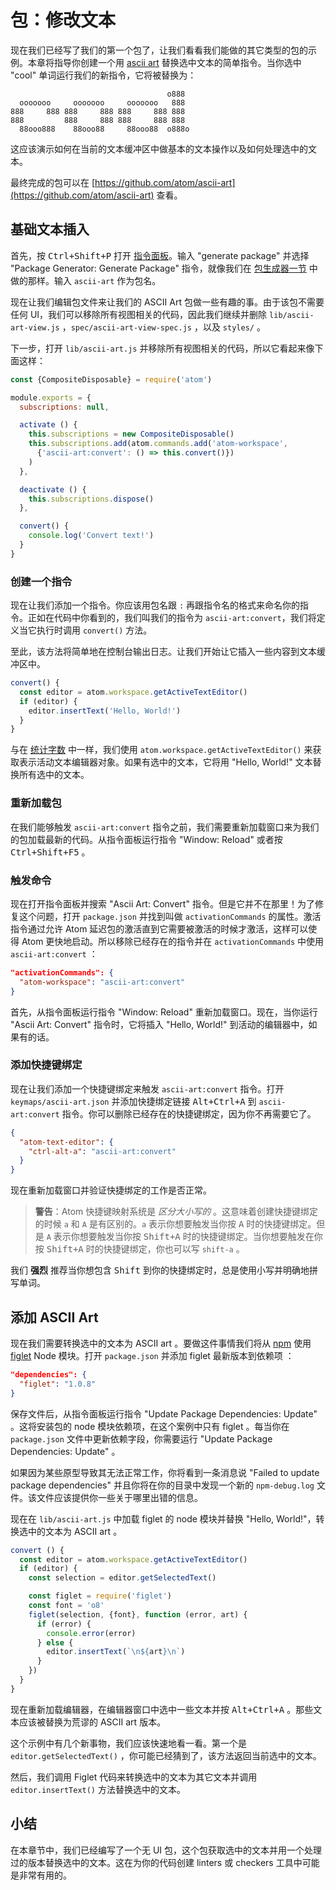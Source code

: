 # 包：修改文本

现在我们已经写了我们的第一个包了，让我们看看我们能做的其它类型的包的示例。本章将指导你创建一个用 [ascii art](https://en.wikipedia.org/wiki/ASCII_art) 替换选中文本的简单指令。当你选中 "cool" 单词运行我们的新指令，它将被替换为：

```
                                   o888
  ooooooo     ooooooo     ooooooo   888
888     888 888     888 888     888 888
888         888     888 888     888 888
  88ooo888    88ooo88     88ooo88  o888o
```

这应该演示如何在当前的文本缓冲区中做基本的文本操作以及如何处理选中的文本。

最终完成的包可以在 [https://github.com/atom/ascii-art](https://github.com/atom/ascii-art) 查看。

## 基础文本插入

首先，按 <kbd>Ctrl+Shift+P</kbd> 打开 [指令面板](https://github.com/atom/command-palette)。输入 "generate package" 并选择 "Package Generator: Generate Package" 指令，就像我们在 [包生成器一节](linux/chapter3/package-word-count?id=包生成器) 中做的那样。输入 `ascii-art` 作为包名。

现在让我们编辑包文件来让我们的 ASCII Art 包做一些有趣的事。由于该包不需要任何 UI，我们可以移除所有视图相关的代码，因此我们继续并删除 `lib/ascii-art-view.js` ，`spec/ascii-art-view-spec.js` ，以及 `styles/` 。

下一步，打开 `lib/ascii-art.js` 并移除所有视图相关的代码，所以它看起来像下面这样：

```js
const {CompositeDisposable} = require('atom')

module.exports = {
  subscriptions: null,

  activate () {
    this.subscriptions = new CompositeDisposable()
    this.subscriptions.add(atom.commands.add('atom-workspace',
      {'ascii-art:convert': () => this.convert()})
    )
  },

  deactivate () {
    this.subscriptions.dispose()
  },

  convert() {
    console.log('Convert text!')
  }
}
```

### 创建一个指令

现在让我们添加一个指令。你应该用包名跟 `:` 再跟指令名的格式来命名你的指令。正如在代码中你看到的，我们叫我们的指令为 `ascii-art:convert`，我们将定义当它执行时调用 `convert()` 方法。

至此，该方法将简单地在控制台输出日志。让我们开始让它插入一些内容到文本缓冲区中。

```js
convert() {
  const editor = atom.workspace.getActiveTextEditor()
  if (editor) {
    editor.insertText('Hello, World!')
  }
}
```

与在 [统计字数](/linux/chapter3/package-word-count?id=统计字数) 中一样，我们使用 `atom.workspace.getActiveTextEditor()` 来获取表示活动文本编辑器对象。如果有选中的文本，它将用 "Hello, World!" 文本替换所有选中的文本。

### 重新加载包

在我们能够触发 `ascii-art:convert` 指令之前，我们需要重新加载窗口来为我们的包加载最新的代码。从指令面板运行指令 "Window: Reload" 或者按 <kbd>Ctrl+Shift+F5</kbd> 。

### 触发命令

现在打开指令面板并搜索 "Ascii Art: Convert" 指令。但是它并不在那里！为了修复这个问题，打开 `package.json` 并找到叫做 `activationCommands` 的属性。激活指令通过允许 Atom 延迟包的激活直到它需要被激活的时候才激活，这样可以使得 Atom 更快地启动。所以移除已经存在的指令并在 `activationCommands` 中使用 `ascii-art:convert` ：

```json
"activationCommands": {
  "atom-workspace": "ascii-art:convert"
}
```

首先，从指令面板运行指令 "Window: Reload" 重新加载窗口。现在，当你运行 "Ascii Art: Convert" 指令时，它将插入 "Hello, World!" 到活动的编辑器中，如果有的话。

### 添加快捷键绑定

现在让我们添加一个快捷键绑定来触发 `ascii-art:convert` 指令。打开 `keymaps/ascii-art.json` 并添加快捷绑定链接 <kbd>Alt+Ctrl+A</kbd> 到 `ascii-art:convert` 指令。你可以删除已经存在的快捷键绑定，因为你不再需要它了。

```json
{
  "atom-text-editor": {
    "ctrl-alt-a": "ascii-art:convert"
  }
}
```

现在重新加载窗口并验证快捷绑定的工作是否正常。

> **警告**：Atom 快捷键映射系统是 *区分大小写的* 。这意味着创建快捷键绑定的时候 `a` 和 `A` 是有区别的。`a` 表示你想要触发当你按 <kbd>A</kbd> 时的快捷键绑定。但是 `A` 表示你想要触发当你按 <kbd>Shift+A</kbd> 时的快捷键绑定。当你想要触发在你按 <kbd>Shift+A</kbd> 时的快捷键绑定，你也可以写 `shift-a` 。

我们 **强烈** 推荐当你想包含 <kbd>Shift</kbd> 到你的快捷绑定时，总是使用小写并明确地拼写单词。

## 添加 ASCII Art

现在我们需要转换选中的文本为 ASCII art 。要做这件事情我们将从 [npm](https://www.npmjs.com/) 使用 [figlet](https://www.npmjs.com/package/figlet) Node 模块。打开 `package.json` 并添加 figlet 最新版本到依赖项 ：

```json
"dependencies": {
  "figlet": "1.0.8"
}
```

保存文件后，从指令面板运行指令 "Update Package Dependencies: Update" 。这将安装包的 node 模块依赖项，在这个案例中只有 figlet 。每当你在 `package.json` 文件中更新依赖字段，你需要运行 "Update Package Dependencies: Update" 。

如果因为某些原型导致其无法正常工作，你将看到一条消息说 "Failed to update package dependencies" 并且你将在你的目录中发现一个新的 `npm-debug.log` 文件。该文件应该提供你一些关于哪里出错的信息。

现在在 `lib/ascii-art.js` 中加载 figlet 的 node 模块并替换 "Hello, World!"，转换选中的文本为 ASCII art 。

```js
convert () {
  const editor = atom.workspace.getActiveTextEditor()
  if (editor) {
    const selection = editor.getSelectedText()

    const figlet = require('figlet')
    const font = 'o8'
    figlet(selection, {font}, function (error, art) {
      if (error) {
        console.error(error)
      } else {
        editor.insertText(`\n${art}\n`)
      }
    })
  }
}
```

现在重新加载编辑器，在编辑器窗口中选中一些文本并按 <kbd>Alt+Ctrl+A</kbd> 。那些文本应该被替换为荒谬的 ASCII art 版本。

这个示例中有几个新事物，我们应该快速地看一看。第一个是  `editor.getSelectedText()` ，你可能已经猜到了，该方法返回当前选中的文本。

然后，我们调用 Figlet 代码来转换选中的文本为其它文本并调用 `editor.insertText()` 方法替换选中的文本。

## 小结

在本章节中，我们已经编写了一个无 UI 包，这个包获取选中的文本并用一个处理过的版本替换选中的文本。这在为你的代码创建 linters 或 checkers 工具中可能是非常有用的。
